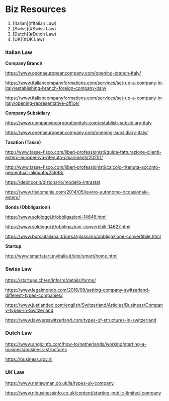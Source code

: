 Biz Resources
=================

1. [Italian](#Italian Law)
2. [Swiss](#Swiss Law)
3. [Dutch](#Dutch Law)
4. [UK](#UK Law)

### Italian Law

**Company Branch**

https://www.openaeuropeancompany.com/opening-branch-italy/

https://www.italiancompanyformations.com/services/set-up-a-company-in-italy/establishing-branch-foreign-company-italy/

https://www.italiancompanyformations.com/services/set-up-a-company-in-italy/opening-representative-office/

**Company Subsidiary**

https://www.companyincorporationitaly.com/establish-subsidiary-italy

https://www.openaeuropeancompany.com/opening-subsidiary-italy/

**Taxation (Tasse)**

http://www.tasse-fisco.com/liberi-professionisti/guida-fatturazione-clienti-estero-europei-iva-ritenuta-chiarimenti/20201/

http://www.tasse-fisco.com/liberi-professionisti/calcolo-ritenuta-acconto-percentuali-aliquota/25993/

https://debitoor.it/dizionario/modello-intrastat

https://www.fiscomania.com/2014/05/lavoro-autonomo-occasionale-estero/

**Bonds (Obbligazioni)**

https://www.soldioggi.it/obbligazioni-14646.html

https://www.soldioggi.it/obbligazioni-convertibili-14627.html

https://www.borsaitaliana.it/borsa/glossario/obbligazione-convertibile.html

**Startup**

http://www.smartstart.invitalia.it/site/smart/home.html

### Swiss Law

https://startups.ch/en/inform/details/forms/

https://www.legalmondo.com/2016/09/setting-company-switzerland-different-types-companies/

https://www.justlanded.com/english/Switzerland/Articles/Business/Company-types-in-Switzerland

https://www.lawyersswitzerland.com/types-of-structures-in-switzerland

### Dutch Law

https://www.angloinfo.com/how-to/netherlands/working/starting-a-business/business-structures

https://business.gov.nl

### UK Law

https://www.netlawman.co.uk/ia/types-uk-company

https://www.nibusinessinfo.co.uk/content/starting-public-limited-company
